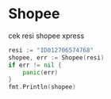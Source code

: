 # Shopee

cek resi shopee xpress

```go
resi := "ID012706574768"
shopee, err := Shopee(resi)
if err != nil {
    panic(err)
}
fmt.Println(shopee)
```